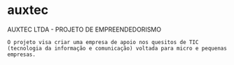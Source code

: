 # auxtec
AUXTEC LTDA - PROJETO DE EMPREENDEDORISMO

	O projeto visa criar uma empresa de apoio nos quesitos de TIC (tecnologia da informação e comunicação) voltada para micro e pequenas empresas.
